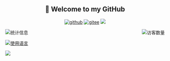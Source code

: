 <h2 align="center">👋 Welcome to my GitHub</h2>
<p align="center">
  <a href="https://github.com/north151"><img src="https://img.shields.io/badge/GitHub-ff79c6" alt="github"></a>
  <a href="https://gitee.com/north151"><img src="https://img.shields.io/badge/Gitee-fe7300" alt="gitee"></a>
  <!--
  <a href="https://blog.csdn.net/qq_41689938"><img src="https://img.shields.io/badge/GitLab-330F63?style=for-the-badge&logo=gitlab&logoColor=white" alt="csdn"></a>
  -->
  <a href="https://wakatime.com/@north151"><img src="https://wakatime.com/badge/user/38d2a5f0-991f-4243-b4c6-3095972fc18b.svg"/></a>
</p>

<img align='right' src="https://profile-counter.glitch.me/north151/count.svg" alt="访客数量"/>


![统计信息](https://github-readme-stats.vercel.app/api?username=north151&show_icons=true&theme=radical)

[![使用语言](https://github-readme-stats.vercel.app/api/top-langs/?username=north151&layout=compact)](https://github.com/north151/github-readme-stats)

<img src="https://img.shields.io/badge/Python-3776AB?style=for-the-badge&logo=python&logoColor=white">






